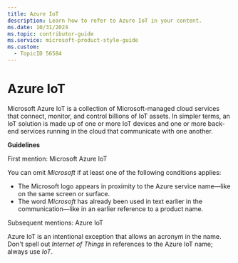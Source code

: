 ```yaml
---
title: Azure IoT
description: Learn how to refer to Azure IoT in your content.
ms.date: 10/31/2024
ms.topic: contributor-guide
ms.service: microsoft-product-style-guide
ms.custom:
  - TopicID 56584
---
```



# Azure IoT

Microsoft Azure IoT is a collection of Microsoft-managed cloud services that connect, monitor, and control billions of IoT assets. In simpler terms, an IoT solution is made up of one or more IoT devices and one or more back-end services running in the cloud that communicate with one another.

**Guidelines**

First mention: Microsoft Azure IoT

You can omit *Microsoft* if at least one of the following conditions applies:

- The Microsoft logo appears in proximity to the Azure service name—like on the same screen or surface.
- The word *Microsoft* has already been used in text earlier in the communication—like in an earlier reference to a product name.

Subsequent mentions: Azure IoT

Azure IoT is an intentional exception that allows an acronym in the name. Don't spell out *Internet of Things* in references to the Azure IoT name; always use *IoT*.

